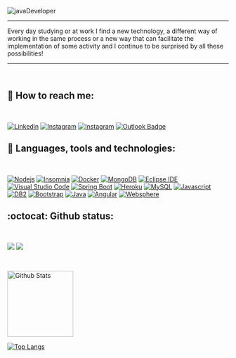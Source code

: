 

<a align="center">
   <!--Me segue pra trocarmos experiencias ^^ by Thiago de Andrade-->
   
![javaDeveloper](https://user-images.githubusercontent.com/47873379/91588875-33cc8e80-e92f-11ea-8db4-6ec362f7d571.png)
</a>

---

Every day studying or at work I find a new technology, a different way of working in the same process or a new way that can facilitate the implementation of some activity and I continue to be surprised by all these possibilities!

---
 <br/>
 
<!--Me segue pra trocarmos experiencias ^^ by Thiago de Andrade-->
## :link: How to reach me:
<br/>

<!--Me segue pra trocarmos experiencias ^^ by Thiago de Andrade-->
[![Linkedin](https://img.shields.io/badge/-Thiago_de_Andrade-0077B5?style=flat-square&logo=LinkedIn&logoColor=white&link=https://linkedin.com/in/thiago-de-andrade-200bb8192)](https://linkedin.com/in/thiago-de-andrade-200bb8192)
[![Instagram](https://img.shields.io/badge/-Thiagoctba.tads-E4405F?style=flat-square&logo=Instagram&logoColor=white&link=https://www.instagram.com/thiagoctba.tads/)](https://www.instagram.com/thiagoctba.tads/)
[![Instagram](https://img.shields.io/badge/-Thiagoctba.it-E4405F?style=flat-square&logo=Instagram&logoColor=white&link=https://www.instagram.com/thiagoctba.it/)](https://www.instagram.com/thiagoctba.it/)
[![Outlook Badge](https://img.shields.io/badge/-thiago.andrade.it@outlook.com-0078D4?style=flatsquare&logo=Microsoft-outlook&logoColor=white&link=mailto:thiago.andrade.it@outlook.com)](mailto:thiago.andrade.it@outlook.com)

## :electric_plug: Languages, tools and technologies:

<br/>

<!--Me segue pra trocarmos experiencias ^^ by Thiago de Andrade-->
[![Nodejs](https://img.shields.io/badge/-NodeJs-black?style=flat-square&logo=node.js&link=https://github.com/thiagoand/)](https://github.com/thiagoand/) 
[![Insomnia](https://img.shields.io/badge/-Insomnia-5849BE?style=flat-square&logo=Insomnia&link=https://github.com/thiagoand/)](https://github.com/thiagoand/)
[![Docker](https://img.shields.io/badge/-Docker-2496ED?style=flat-square&logo=Docker&logoColor=white&link=https://github.com/thiagoand/)](https://github.com/thiagoand/)
[![MongoDB](https://img.shields.io/badge/-MongoDB-47A248?style=flat-square&logo=MongoDB&logoColor=white&link=https://github.com/thiagoand/)](https://github.com/thiagoand/)
[![Eclipse IDE](https://img.shields.io/badge/-Eclipse-2C2255?style=flat-square&logo=Eclipse&logoColor=white&link=https://github.com/thiagoand/)](https://github.com/thiagoand/)
[![Visual Studio Code](https://img.shields.io/badge/-VisualStudioCode-007ACC?style=flat-square&logo=Visual-studio-code&logoColor=white&link=https://github.com/thiagoand/)](https://github.com/thiagoand/)
[![Spring Boot](https://img.shields.io/badge/-SpringBoot-6DB33F?style=flat-square&logo=Spring&logoColor=white&link=https://github.com/thiagoand/)](https://github.com/thiagoand/)
[![Heroku](https://img.shields.io/badge/-Heroku-430098?style=flat-square&logo=Heroku&logoColor=white&link=https://github.com/thiagoand/)](https://github.com/thiagoand/)
[![MySQL](https://img.shields.io/badge/-MySQL-4479A1?style=flat-square&logo=MySQL&logoColor=white&link=https://github.com/thiagoand/)](https://github.com/thiagoand/)
[![Javascript](https://img.shields.io/badge/-Javascript-F7DF1E?style=flat-square&logo=JavaScript&logoColor=black&link=https://github.com/thiagoand/)](https://github.com/thiagoand/)
[![DB2](https://img.shields.io/badge/-DB2-3CB371?style=flat-square&logo=ibm&logoColor=black&link=https://github.com/thiagoand/)](https://github.com/thiagoand/)
[![Bootstrap](https://img.shields.io/badge/-Bootstrap-563D7C?style=flat-square&logo=Bootstrap&logoColor=white&link=https://github.com/thiagoand/)](https://github.com/thiagoand/)
[![Java](https://img.shields.io/badge/Java-007396?style=flat-square&logo=Java&link=https://github.com/thiagoand/)](https://github.com/thiagoand/)
[![Angular](https://img.shields.io/badge/Angular-FF4500?style=flat-square&logo=Angular&link=https://github.com/thiagoand/)](https://github.com/thiagoand/)
[![Websphere](https://img.shields.io/badge/Websphere-836FFF?style=flat-square&logo=ibm&logoColor=black&link=https://github.com/thiagoand/)](https://github.com/thiagoand/)

<!--Me segue pra trocarmos experiencias ^^ by Thiago de Andrade-->
## :octocat: Github status:
<br/>


<p >

   <img  src="https://badges.pufler.dev/repos/thiagoand"  />  
   <img  src="https://komarev.com/ghpvc/?username=thiagoand&color=green" />
  
   
</p>



<br/>


<p aligh="middle">
   
 <!--Me segue pra trocarmos experiencias ^^ by Thiago de Andrade-->
 <img height="150px" widht="50px" src="https://github-readme-stats.vercel.app/api/top-langs/?username=ThiagoAnd&hide=css,php,html&layout=compact" alt="Github Stats" /> <!--<img  widht="50px"   src="https://github-readme-stats.vercel.app/api?show_icons=true&include_all_commits=true&hide=stars,prs,issues,contribs&username=thiagoand" alt="Github Stats" /> --><br />
</p>

[![Top Langs](https://github-readme-stats.vercel.app/api/top-langs/?username=thiagoand&hide=css,html&langs_count=8&layout=compact&hide_border=true)](https://github.com/anuraghazra/github-readme-stats)
